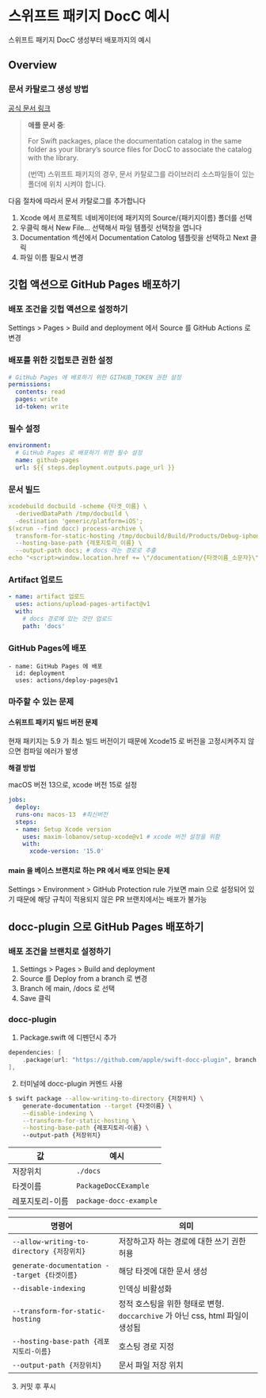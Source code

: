 # 스위프트 패키지 DocC 예시

스위프트 패키지 DocC 생성부터 배포까지의 예시

## Overview

### 문서 카탈로그 생성 방법
[공식 문서 링크](https://developer.apple.com/documentation/Xcode/documenting-apps-frameworks-and-packages)

> **애플 문서 중**:
>
> For Swift packages, place the documentation catalog in the same folder as your library’s source files for DocC to associate the catalog with the library.
>
> (번역) 스위프트 패키지의 경우, 문서 카탈로그를 라이브러리 소스파일들이 있는 폴더에 위치 시켜야 합니다.

다음 절차에 따라서 문서 카탈로그를 추가합니다
1. Xcode 에서 프로젝트 네비게이터에 패키지의 Source/{패키지이름} 폴더를 선택
2. 우클릭 해서 New File... 선택해서 파일 템플릿 선택창을 엽니다
3. Documentation 섹션에서 Documentation Catolog 템플릿을 선택하고 Next 클릭
4. 파일 이름 필요시 변경

## 깃헙 액션으로 GitHub Pages 배포하기

### 배포 조건을 깃헙 액션으로 설정하기

Settings > Pages > Build and deployment 에서 Source 를 GitHub Actions 로 변경

### 배포를 위한 깃헙토큰 권한 설정
```yml
# GitHub Pages 에 배포하기 위한 GITHUB_TOKEN 권한 설정
permissions:
  contents: read
  pages: write
  id-token: write
```

### 필수 설정
```yml
environment:
  # GitHub Pages 로 배포하기 위한 필수 설정
  name: github-pages
  url: ${{ steps.deployment.outputs.page_url }}
```

### 문서 빌드

```yml
xcodebuild docbuild -scheme {타겟_이름} \
  -derivedDataPath /tmp/docbuild \
  -destination 'generic/platform=iOS';
$(xcrun --find docc) process-archive \
  transform-for-static-hosting /tmp/docbuild/Build/Products/Debug-iphoneos/{타겟_이름}.doccarchive \
  --hosting-base-path {레포지토리_이름} \
  --output-path docs; # docs 라는 경로로 추출
echo "<script>window.location.href += \"/documentation/{타겟이름_소문자}\"</script>" > docs/index.html
```

### Artifact 업로드

```yml
- name: artifact 업로드
  uses: actions/upload-pages-artifact@v1
  with:
    # docs 경로에 있는 것만 업로드
    path: 'docs'
```

### GitHub Pages에 배포
```
- name: GitHub Pages 에 배포
  id: deployment
  uses: actions/deploy-pages@v1
```

### 마주할 수 있는 문제

#### 스위프트 패키지 빌드 버전 문제

현재 패키지는 5.9 가 최소 빌드 버전이기 때문에 Xcode15 로 버전을 고정시켜주지 않으면 컴파일 에러가 발생

**해결 방법**

macOS 버전 13으로, xcode 버전 15로 설정

```yml
jobs:
  deploy:
  runs-on: macos-13  #최신버전
  steps:
  - name: Setup Xcode version
    uses: maxim-lobanov/setup-xcode@v1 # xcode 버전 설정을 위함
    with:
      xcode-version: '15.0'
```

#### main 을 베이스 브랜치로 하는 PR 에서 배포 안되는 문제

Settings > Environment > GitHub Protection rule 가보면 main 으로 설정되어 있기 때문에 
해당 규칙이 적용되지 않은 PR 브랜치에서는 배포가 불가능


## docc-plugin 으로 GitHub Pages 배포하기

### 배포 조건을 브랜치로 설정하기

1. Settings > Pages > Build and deployment
2. Source 를 Deploy from a branch 로 변경
3. Branch 에 main, /docs 로 선택
4. Save 클릭

### docc-plugin
1. Package.swift 에 디펜던시 추가
```swift
dependencies: [
    .package(url: "https://github.com/apple/swift-docc-plugin", branch: "main"),
],
```

2. 터미널에 docc-plugin 커멘드 사용

```bash
$ swift package --allow-writing-to-directory {저장위치} \
    generate-documentation --target {타겟이름} \
    --disable-indexing \
    --transform-for-static-hosting \
    --hosting-base-path {레포지토리-이름} \ 
    --output-path {저장위치}
```

| 값 | 예시 |
| --- | --- |
| 저장위치 | `./docs` |
| 타겟이름 | `PackageDocCExample` |
| 레포지토리-이름 | `package-docc-example` |

| 명령어 | 의미 |
| --- | --- |
| `--allow-writing-to-directory {저장위치}` | 저장하고자 하는 경로에 대한 쓰기 권한 허용 |
| `generate-documentation --target {타겟이름}` | 해당 타겟에 대한 문서 생성 |
| `--disable-indexing` | 인덱싱 비활성화 |
| `--transform-for-static-hosting` | 정적 호스팅을 위한 형태로 변형. `doccarchive` 가 아닌 css, html 파일이 생성됨 |
| `--hosting-base-path {레포지토리-이름}` | 호스팅 경로 지정 |
| `--output-path {저장위치}` | 문서 파일 저장 위치 |

3. 커밋 후 푸시
